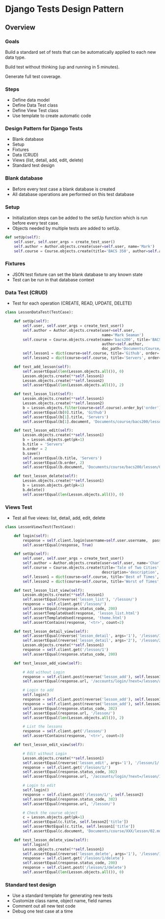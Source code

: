 # Django Tests Design Pattern


## Overview

### Goals

Build a standard set of tests that can be automatically applied to each
new data type.

Build test without thinking (up and running in 5 minutes).

Generate full test coverage.


### Steps
* Define data model
* Define Data Test class
* Define View Test class
* Use template to create automatic code


### Design Pattern for Django Tests
* Blank database
* Setup
* Fixtures
* Data (CRUD)
* Views (list, detail, add, edit, delete)
* Standard test design


### Blank database
* Before every test case a blank database is created
* All database operations are performed on this test database


### Setup
* Initialization steps can be added to the setUp function
which is run before every test case.
* Objects needed by multiple tests are added to setUp.

```python
def setUp(self):
    self.user, self.user_args = create_test_user()
    self.author = Author.objects.create(user=self.user, name='Mark')
    self.course = Course.objects.create(title='BACS 350', author=self.author)
```


### Fixtures
* JSON test fixture can set the blank database to any known state
* Test can be run in that database context


### Data Test (CRUD)
* Test for each operation (CREATE, READ, UPDATE, DELETE)


```python
class LessonDataTest(TestCase):

    def setUp(self):
        self.user, self.user_args = create_test_user()
        self.author = Author.objects.create(user=self.user, 
                                            name='Mark Seaman')
        self.course = Course.objects.create(name='bacs200', title='BACS 200', 
                                            author=self.author, 
                                            doc_path='Documents/Course/bacs200')
        self.lesson1 = dict(course=self.course, title='Github', order='1')
        self.lesson2 = dict(course=self.course, title='Servers', order='2')

    def test_add_lesson(self):
        self.assertEqual(len(Lesson.objects.all()), 0)
        Lesson.objects.create(**self.lesson1)
        Lesson.objects.create(**self.lesson2)
        self.assertEqual(len(Lesson.objects.all()), 2)

    def test_lesson_list(self):
        Lesson.objects.create(**self.lesson1)
        Lesson.objects.create(**self.lesson2)
        b = Lesson.objects.filter(course=self.course).order_by('order')
        self.assertEqual(b[0].title, 'Github')
        self.assertEqual(b[1].title, 'Servers')
        self.assertEqual(b[1].document, 'Documents/course/bacs200/lesson/02.md')

    def test_lesson_edit(self):
        Lesson.objects.create(**self.lesson1)
        b = Lesson.objects.get(pk=1)
        b.title = 'Servers'
        b.order = 2
        b.save()
        self.assertEqual(b.title, 'Servers')
        self.assertEqual(b.order, 2)
        self.assertEqual(b.document, 'Documents/course/bacs200/lesson/02.md')

    def test_lesson_delete(self):
        Lesson.objects.create(**self.lesson1)
        b = Lesson.objects.get(pk=1)
        b.delete()
        self.assertEqual(len(Lesson.objects.all()), 0)
```


### Views Test
* Test all five views: list, detail, add, edit, delete

```python
class LessonViewsTest(TestCase):

    def login(self):
        response = self.client.login(username=self.user.username,  password=self.user_args['password'])
        self.assertEqual(response, True)

    def setUp(self):
        self.user, self.user_args = create_test_user()
        self.author = Author.objects.create(user=self.user, name='Charles Dickens')
        self.course = Course.objects.create(title='Tale of Two Cities', author=self.author,
                                            description='description', doc_path='Documents')
        self.lesson1 = dict(course=self.course, title='Best of Times', order='1', date='2001-09-11', week='1')
        self.lesson2 = dict(course=self.course, title='Worst of Times', order='2', date='2001-09-18', week='2')

    def test_lesson_list_view(self):
        Lesson.objects.create(**self.lesson1)
        self.assertEqual(reverse('lesson_list'), '/lesson/')
        response = self.client.get('/lesson/')
        self.assertEqual(response.status_code, 200)
        self.assertTemplateUsed(response, 'lesson_list.html')
        self.assertTemplateUsed(response, 'theme.html')
        self.assertContains(response, '<tr>', count=2)

    def test_lesson_detail_view(self):
        self.assertEqual(reverse('lesson_detail', args='1'), '/lesson/1')
        self.assertEqual(reverse('lesson_detail', args='2'), '/lesson/2')
        Lesson.objects.create(**self.lesson1)
        response = self.client.get('/lesson/1')
        self.assertEqual(response.status_code, 200)

    def test_lesson_add_view(self):

        # Add without Login
        response = self.client.post(reverse('lesson_add'), self.lesson1)
        self.assertEqual(response.url, '/accounts/login/?next=/lesson/add')

        # Login to add
        self.login()
        response = self.client.post(reverse('lesson_add'), self.lesson1)
        response = self.client.post(reverse('lesson_add'), self.lesson2)
        self.assertEqual(response.status_code, 302)
        self.assertEqual(response.url, '/lesson/')
        self.assertEqual(len(Lesson.objects.all()), 2)

        # List the lessons
        response = self.client.get('/lesson/')
        self.assertContains(response, '<tr>', count=3)

    def test_lesson_edit_view(self):

        # Edit without Login
        Lesson.objects.create(**self.lesson1)
        self.assertEqual(reverse('lesson_edit', args='1'), '/lesson/1/')
        response = self.client.get('/lesson/1/')
        self.assertEqual(response.status_code, 302)
        self.assertEqual(response.url, '/accounts/login/?next=/lesson/1/')

        # Login to edit
        self.login()
        response = self.client.post('/lesson/1/', self.lesson2)
        self.assertEqual(response.status_code, 302)
        self.assertEqual(response.url, '/lesson/')

        # Check the course object
        c = Lesson.objects.get(pk=1)
        self.assertEqual(c.title, self.lesson2['title'])
        self.assertNotEqual(c.title, self.lesson1['title'])
        self.assertEqual(c.document, 'Documents/course/XXX/lesson/02.md')

    def test_lesson_delete_view(self):
        self.login()
        Lesson.objects.create(**self.lesson1)
        self.assertEqual(reverse('lesson_delete', args='1'), '/lesson/1/delete')
        response = self.client.get('/lesson/1/delete')
        self.assertEqual(response.status_code, 200)
        response = self.client.post('/lesson/1/delete')
        self.assertEqual(len(Lesson.objects.all()), 0)
```


### Standard test design
* Use a standard template for generating new tests
* Customize class name, object name, field names
* Comment out all new test code
* Debug one test case at a time

